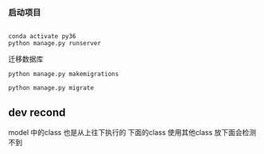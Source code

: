 ### 启动项目
```

conda activate py36
python manage.py runserver

```

迁移数据库

```
python manage.py makemigrations

python manage.py migrate

```


## dev recond
model 中的class 也是从上往下执行的  下面的class 使用其他class 放下面会检测不到